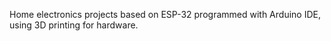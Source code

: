 Home electronics projects based on ESP-32 programmed with Arduino IDE, using 3D printing for hardware.

